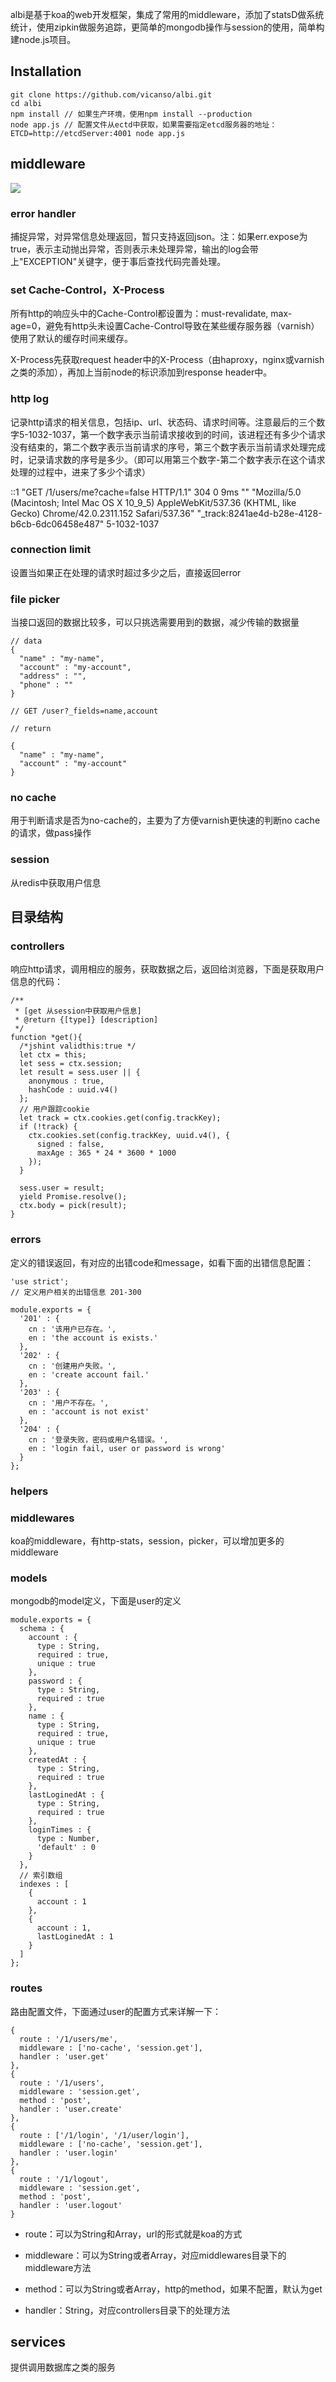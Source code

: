 albi是基于koa的web开发框架，集成了常用的middleware，添加了statsD做系统统计，使用zipkin做服务追踪，更简单的mongodb操作与session的使用，简单构建node.js项目。

## Installation

```
git clone https://github.com/vicanso/albi.git
cd albi
npm install // 如果生产环境，使用npm install --production
node app.js // 配置文件从ectd中获取，如果需要指定etcd服务器的地址：ETCD=http://etcdServer:4001 node app.js
```

## middleware

<img src="./middlewares.png" />


### error handler

捕捉异常，对异常信息处理返回，暂只支持返回json。注：如果err.expose为true，表示主动抛出异常，否则表示未处理异常，输出的log会带上"EXCEPTION"关键字，便于事后查找代码完善处理。


### set Cache-Control，X-Process

所有http的响应头中的Cache-Control都设置为：must-revalidate, max-age=0，避免有http头未设置Cache-Control导致在某些缓存服务器（varnish）使用了默认的缓存时间来缓存。

X-Process先获取request header中的X-Process（由haproxy，nginx或varnish之类的添加），再加上当前node的标识添加到response header中。


### http log

记录http请求的相关信息，包括ip、url、状态码、请求时间等。注意最后的三个数字5-1032-1037，第一个数字表示当前请求接收到的时间，该进程还有多少个请求没有结束的，第二个数字表示当前请求的序号，第三个数字表示当前请求处理完成时，记录请求数的序号是多少。（即可以用第三个数字-第二个数字表示在这个请求处理的过程中，进来了多少个请求）

::1 "GET /1/users/me?cache=false HTTP/1.1" 304 0 9ms "" "Mozilla/5.0 (Macintosh; Intel Mac OS X 10_9_5) AppleWebKit/537.36 (KHTML, like Gecko) Chrome/42.0.2311.152 Safari/537.36" "_track:8241ae4d-b28e-4128-b6cb-6dc06458e487" 5-1032-1037


### connection limit

设置当如果正在处理的请求时超过多少之后，直接返回error


### file picker

当接口返回的数据比较多，可以只挑选需要用到的数据，减少传输的数据量

```
// data
{
  "name" : "my-name",
  "account" : "my-account",
  "address" : "",
  "phone" : ""
}

// GET /user?_fields=name,account

// return

{
  "name" : "my-name",
  "account" : "my-account"
}

```


### no cache

用于判断请求是否为no-cache的，主要为了方便varnish更快速的判断no cache的请求，做pass操作


### session

从redis中获取用户信息



## 目录结构

### controllers

响应http请求，调用相应的服务，获取数据之后，返回给浏览器，下面是获取用户信息的代码：


```
/**
 * [get 从session中获取用户信息]
 * @return {[type]} [description]
 */
function *get(){
  /*jshint validthis:true */
  let ctx = this;
  let sess = ctx.session;
  let result = sess.user || {
    anonymous : true,
    hashCode : uuid.v4()
  };
  // 用户跟踪cookie
  let track = ctx.cookies.get(config.trackKey);
  if (!track) {
    ctx.cookies.set(config.trackKey, uuid.v4(), {
      signed : false,
      maxAge : 365 * 24 * 3600 * 1000
    });
  }

  sess.user = result;
  yield Promise.resolve();
  ctx.body = pick(result);
}
```



### errors

定义的错误返回，有对应的出错code和message，如看下面的出错信息配置：


```
'use strict';
// 定义用户相关的出错信息 201-300

module.exports = {
  '201' : {
    cn : '该用户已存在。',
    en : 'the account is exists.'
  },
  '202' : {
    cn : '创建用户失败。',
    en : 'create account fail.'
  },
  '203' : {
    cn : '用户不存在。',
    en : 'account is not exist'
  },
  '204' : {
    cn : '登录失败，密码或用户名错误。',
    en : 'login fail, user or password is wrong'
  }
};

```


### helpers



### middlewares

koa的middleware，有http-stats，session，picker，可以增加更多的middleware


### models

mongodb的model定义，下面是user的定义


```
module.exports = {
  schema : {
    account : {
      type : String,
      required : true,
      unique : true
    },
    password : {
      type : String,
      required : true
    },
    name : {
      type : String,
      required : true,
      unique : true
    },
    createdAt : {
      type : String,
      required : true
    },
    lastLoginedAt : {
      type : String,
      required : true
    },
    loginTimes : {
      type : Number,
      'default' : 0
    }
  },
  // 索引数组
  indexes : [
    {
      account : 1
    },
    {
      account : 1,
      lastLoginedAt : 1
    }
  ]
};

```


### routes

路由配置文件，下面通过user的配置方式来详解一下：

```
{
  route : '/1/users/me',
  middleware : ['no-cache', 'session.get'],
  handler : 'user.get'
},
{
  route : '/1/users',
  middleware : 'session.get',
  method : 'post',
  handler : 'user.create'
},
{
  route : ['/1/login', '/1/user/login'],
  middleware : ['no-cache', 'session.get'],
  handler : 'user.login'
},
{
  route : '/1/logout',
  middleware : 'session.get',
  method : 'post',
  handler : 'user.logout'
}
```

- route：可以为String和Array，url的形式就是koa的方式

- middleware：可以为String或者Array，对应middlewares目录下的middleware方法

- method：可以为String或者Array，http的method，如果不配置，默认为get

- handler：String，对应controllers目录下的处理方法


## services

提供调用数据库之类的服务
